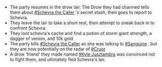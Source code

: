 *   The party resumes in the drow lair. The Drow they had charmed tells them about [#Schevra the Caller](https://dnd.bkconnor.com/tools/world/world.php?id=4263) 's secret stash, then goes to report to Schevra.
*   They leave the lair to take a short rest, then attempt to sneak back in to confront Schevra.
*   They loot schevra's cache and find a potion of storm giant strength, a dagger of venom, and 10k gold
*   The party kills [#Schevra the Caller](https://dnd.bkconnor.com/tools/world/world.php?id=4263) as she was talking to [#Sanguine](https://dnd.bkconnor.com/tools/world/world.php?id=4165) , but they are now potentially on the radar of [#Cruor](https://dnd.bkconnor.com/tools/world/world.php?id=4254)
*   A drow ‘friend’ they made named [#Kyle Jusztambra](https://dnd.bkconnor.com/tools/world/world.php?id=4409) was convinced not to fight them, and ultimately fled Schevra's lair.